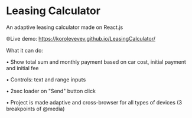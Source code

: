 # Leasing Calculator

An adaptive leasing calculator made on React.js

🌐Live demo: https://korolevevev.github.io/LeasingCalculator/

What it can do:

• Show total sum and monthly payment based on car cost, initial payment and initial fee

• Controls: text and range inputs

• 2sec loader on "Send" button click

• Project is made adaptive and cross-browser for all types of devices (3 breakpoints of @media)
